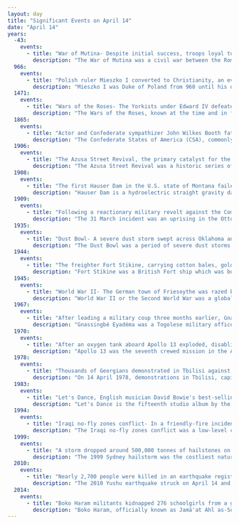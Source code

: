 ```yaml
---
layout: day
title: "Significant Events on April 14"
date: "April 14"
years:
  -43:
    events:
      - title: "War of Mutina- Despite initial success, troops loyal to Mark Antony were defeated near the Via Aemilia in northern Italy by legions loyal to the Roman Senate."
        description: "The War of Mutina was a civil war between the Roman Senate and Mark Antony in Northern Italy. It was the first civil war after the assassination of Julius Caesar. The main issue of the war was attempts by the Senate to resist Antony's forceful assumption of the strategically important provinces of Transalpine and Cisalpine Gaul from their governors. The Senate, led by Cicero and the consuls, attempted to woo Julius Caesar's heir to fight against Antony. Octavian, however, would pursue his own agenda."
  966:
    events:
      - title: "Polish ruler Mieszko I converted to Christianity, an event considered to be the founding of the Polish state."
        description: "Mieszko I was Duke of Poland from 960 until his death in 992 and the founder of the first unified Polish state, the Civitas Schinesghe. A member of the Piast dynasty, he was the first Christian ruler of Poland and continued the policies of both his father Siemomysł and his grandfather Lestek, who initiated a process of unification among the Polish tribes and the creation of statehood."
  1471:
    events:
      - title: "Wars of the Roses- The Yorkists under Edward IV defeated  the Lancastrians at the Battle of Barnet, killing Richard Neville, Earl of Warwick."
        description: "The Wars of the Roses, known at the time and in following centuries as the Civil Wars, were a series of civil wars fought over control of the English throne from 1455 to 1487. The wars were fought between supporters of the House of Lancaster and House of York, two rival cadet branches of the royal House of Plantagenet. The conflict resulted in the end of Lancaster's male line in 1471, leaving the Tudor family to inherit their claim to the throne through the female line. Conflict was largely brought to an end upon the union of the two houses through marriage, creating the Tudor dynasty that would subsequently rule England."
  1865:
    events:
      - title: "Actor and Confederate sympathizer John Wilkes Booth fatally shot U.S. president Abraham Lincoln at Ford's Theatre in Washington, D.C."
        description: "The Confederate States of America (CSA), commonly referred to as the Confederate States (C.S.), the Confederacy, or the South, was an unrecognized breakaway republic in the Southern United States that existed from February 8, 1861, to May 5, 1865. It was composed of eleven U.S. states that declared secession; South Carolina, Mississippi, Florida, Alabama, Georgia, Louisiana, Texas, Virginia, Arkansas, Tennessee, and North Carolina. These states warred against the United States during the American Civil War."
  1906:
    events:
      - title: "The Azusa Street Revival, the primary catalyst for the spread of Pentecostalism in the 20th century, opened in Los Angeles."
        description: "The Azusa Street Revival was a historic series of revival meetings that took place in Los Angeles, California. It was led by William J. Seymour, an African-American preacher. The revival began on April 9, 1906, and continued until roughly 1915."
  1908:
    events:
      - title: "The first Hauser Dam in the U.S. state of Montana failed, causing severe flooding and damage downstream."
        description: "Hauser Dam is a hydroelectric straight gravity dam on the Missouri River about 14 miles (23 km) northeast of Helena, Montana, in the United States. The original dam, built between 1905 and 1907, failed in 1908 and caused severe flooding and damage downstream. A second dam was built on the site in 1908 and opened in 1911 and comprises the present structure. The current Hauser Dam is 700 feet (210 m) long and 80 feet (24 m) high. The reservoir formed by the dam, Hauser Lake, is 25 miles (40 km) long, has a surface area of 3,800 acres (1,500 ha), and has a storage capacity of 98,000 acre-feet (121,000,000 m3) of water when full."
  1909:
    events:
      - title: "Following a reactionary military revolt against the Committee of Union and Progress, a mob began a massacre of Armenian Christians in the Adana Vilayet of the Ottoman Empire."
        description: "The 31 March incident was an uprising in the Ottoman Empire in April 1909, during the Second Constitutional Era. The incident broke out during the night of 30–31 Mart 1325 in Rumi calendar, thus named after 31 March where March is the equivalent to Rumi month Mart. Occurring soon after the 1908 Young Turk Revolution, in which the Committee of Union and Progress (CUP) had successfully restored the Constitution and ended the absolute rule of Sultan Abdul Hamid II, it is sometimes referred to as an attempted countercoup or counterrevolution. It consisted of a general uprising against the CUP within Istanbul, largely led by reactionary groups, particularly Islamists opposed to the secularising influence of the CUP and supporters of absolutism, although liberal opponents of the CUP within the Liberty Party also played a lesser role. Eleven days later the uprising was suppressed and the former government restored when elements of the Ottoman Army sympathetic to the CUP formed an impromptu military force known as the Action Army. Upon entering Istanbul on 24 April Sultan Abdul Hamid II, accused by the CUP of complicity in the uprising, was deposed and the Ottoman National Assembly elevated his half-brother, Mehmed V, to the throne. Mahmud Shevket Pasha, the military general who had organised and led the Action Army, became the most influential figure in the restored constitutional system until his assassination in 1913."
  1935:
    events:
      - title: "Dust Bowl- A severe dust storm swept across Oklahoma and northern Texas, removing an estimated 300 million tons of topsoil from the prairies."
        description: "The Dust Bowl was a period of severe dust storms that greatly damaged the ecology and agriculture of the American and Canadian prairies during the 1930s. The phenomenon was caused by a combination of natural factors and human-made factors- a failure to apply dryland farming methods to prevent wind erosion, most notably the destruction of the natural topsoil by settlers in the region. The drought came in three waves- 1934, 1936, and 1939–1940, but some regions of the High Plains experienced drought conditions for as long as eight years. It exacerbated an already existing agricultural recession."
  1944:
    events:
      - title: "The freighter Fort Stikine, carrying cotton bales, gold and ammunition, exploded in the harbour of Bombay, India, sinking surrounding ships and causing about 800 deaths."
        description: "Fort Stikine was a British Fort ship which was built in Canada in 1942. Owned by the American War Shipping Administration, she was leased under charter to the Ministry of War Transport under the Lend-Lease scheme and operated under the management of the Port Line. Fort Stikine only had a short career, and was destroyed in an explosion at Bombay, India, in April 1944 that caused the loss of a further 13 ships."
  1945:
    events:
      - title: "World War II- The German town of Friesoythe was razed by the 4th Canadian Division on the orders of Major General Christopher Vokes."
        description: "World War II or the Second World War was a global conflict between two coalitions- the Allies and the Axis powers. Nearly all of the world's countries participated, with many nations mobilising all resources in pursuit of total war. Tanks and aircraft played major roles, enabling the strategic bombing of cities and delivery of the first and only nuclear weapons ever used in war. World War II was the deadliest conflict in history, resulting in 70 to 85 million deaths, more than half of which were civilians. Millions died in genocides, including the Holocaust, and by massacres, starvation, and disease. After the Allied victory, Germany, Austria, Japan, and Korea were occupied, and German and Japanese leaders were tried for war crimes."
  1967:
    events:
      - title: "After leading a military coup three months earlier, Gnassingbé Eyadéma installed himself as President of Togo, a post that he held until 2005."
        description: "Gnassingbé Eyadéma was a Togolese military officer and politician who was the president of Togo from 1967 until his death in 2005, after which he was immediately succeeded by his son, Faure Gnassingbé."
  1970:
    events:
      - title: "After an oxygen tank aboard Apollo 13 exploded, disabling the spacecraft's electrical and life-support systems, astronaut Jack Swigert reported- 'Houston, we've had a problem here' (audio featured)."
        description: "Apollo 13 was the seventh crewed mission in the Apollo space program and would have been the third Moon landing. The craft was launched from Kennedy Space Center on April 11, 1970, but the landing was aborted after an oxygen tank in the service module (SM) exploded two days into the mission, disabling its electrical and life-support system. The crew, supported by backup systems on the lunar module (LM), instead looped around the Moon in a circumlunar trajectory and returned safely to Earth on April 17. The mission was commanded by Jim Lovell, with Jack Swigert as command module (CM) pilot and Fred Haise as lunar module (LM) pilot. Swigert was a late replacement for Ken Mattingly, who was grounded after exposure to rubella."
  1978:
    events:
      - title: "Thousands of Georgians demonstrated in Tbilisi against an attempt by the Supreme Soviet of the Georgian SSR to change the constitutional status of the Georgian language."
        description: "On 14 April 1978, demonstrations in Tbilisi, capital of the Georgian SSR, took place in response to an attempt by the Soviet government to change the constitutional status of languages in Georgia. After a new Soviet Constitution was adopted in October 1977, the Supreme Soviet of the Georgian SSR considered a draft constitution in which, in contrast to the Constitution of 1936, Georgian was no longer declared to be the sole state language. A series of indoor and outdoor actions of protest ensued and implied with near-certainty there would be a clash between several thousands of demonstrators and the Soviet government, but Georgian Communist Party chief Eduard Shevardnadze negotiated with the central authorities in Moscow and managed to obtain permission to retain the previous status of the Georgian language."
  1983:
    events:
      - title: "Let's Dance, English musician David Bowie's best-selling album, was released."
        description: "Let's Dance is the fifteenth studio album by the English singer-songwriter David Bowie, released on 14 April 1983 through EMI America Records. Co-produced by Bowie and Nile Rodgers, the album was recorded in December 1982 at the Power Station in New York City. The sessions featured players from Rodgers' band Chic and the then-unknown Texas blues guitarist Stevie Ray Vaughan on lead guitar. For the first time on an album, Bowie only sang and played no instruments."
  1994:
    events:
      - title: "Iraqi no-fly zones conflict- In a friendly-fire incident during Operation Provide Comfort, two U.S. Air Force aircraft mistakenly shot down two U.S. Army helicopters over northern Iraq, killing 26 people."
        description: "The Iraqi no-fly zones conflict was a low-level conflict in the two no-fly zones (NFZs) in Iraq that were proclaimed by the United States, United Kingdom, and France after the Gulf War of 1991. The United States stated that the NFZs were intended to protect the ethnic Kurdish minority in northern Iraq and Shiite Muslims in the south. Iraqi aircraft were forbidden from flying inside the zones. The policy was enforced by the United States and the United Kingdom until 2003, when it was rendered obsolete by the 2003 invasion of Iraq. French aircraft patrols also participated until France withdrew in 1996."
  1999:
    events:
      - title: "A storm dropped around 500,000 tonnes of hailstones on Sydney (examples pictured) and the east coast of New South Wales, causing about A$2.3 billion in damages, the costliest natural disaster in Australian insurance history."
        description: "The 1999 Sydney hailstorm was the costliest natural disaster in Australian insurance history, causing extensive damage along the east coast of New South Wales. The storm developed south of Sydney on the afternoon of Wednesday, 14 April 1999, and struck the city's eastern suburbs, including the central business district, later that evening."
  2010:
    events:
      - title: "Nearly 2,700 people were killed in an earthquake registering 6.9 Mw in Yushu Tibetan Autonomous Prefecture, China."
        description: "The 2010 Yushu earthquake struck on April 14 and registered a magnitude of 6.9 Mw or 7.1 Ms. It originated in Yushu, Qinghai, China, at 7-49 am local time. According to the Xinhua News Agency, 2,698 people were confirmed dead, 270 missing and 12,135 injured, 1,434 of them severely. The epicenter was located in Rima village (日玛村/日麻村), Upper Laxiu township (上拉秀乡) of Yushu County, in remote and rugged terrain, near the border of Tibet Autonomous Region, about 30 km from Gyêgu town or Jyekundo, the seat of Yushu County, and about 240 km from Qamdo. The epicenter was in a sparsely populated area on the Tibetan plateau that is regularly hit by earthquakes."
  2014:
    events:
      - title: "Boko Haram militants kidnapped 276 schoolgirls from a government secondary school in the town of Chibok, Nigeria."
        description: "Boko Haram, officially known as Jamā'at Ahl as-Sunnah lid-Da'wah wa'l-Jihād, is a self-proclaimed jihadist terrorist organization based in northeastern Nigeria and also active in Chad, Niger, northern Cameroon, and Mali. In 2016, the group split, resulting in the emergence of a hostile faction known as the Islamic State's West Africa Province."
---
```

